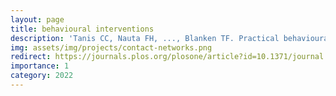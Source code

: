 ```yaml
---
layout: page
title: behavioural interventions
description: 'Tanis CC, Nauta FH, ..., Blanken TF. Practical behavioural solutions to COVID-19: Changing the role of behavioural science in crises'
img: assets/img/projects/contact-networks.png
redirect: https://journals.plos.org/plosone/article?id=10.1371/journal.pone.0272994
importance: 1
category: 2022
---
```




